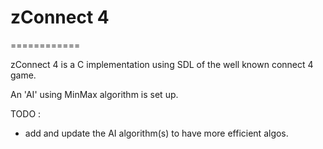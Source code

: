 # zConnect 4
============

zConnect 4 is a C implementation using SDL of the well known connect 4 game.

An 'AI' using MinMax algorithm is set up.

TODO :
* add and update the AI algorithm(s) to have more efficient algos.